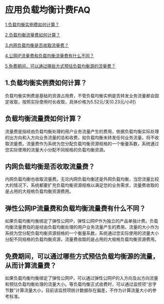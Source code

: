 
# 应用负载均衡计费FAQ

[1.负载均衡实例费如何计算？](Price-FAQ#user-content-1)

[2.负载均衡流量费如何计算？](Price-FAQ#user-content-2)

[3.内网负载均衡是否收取流量费？](Price-FAQ#user-content-3)

[4.公网IP流量费和负载均衡流量费有什么不同？](Price-FAQ#user-content-3)

[5.免费期间，可以通过哪些方式预估负载均衡源的流量费？](Price-FAQ#user-content-3)

## 1.负载均衡实例费如何计算？
<div id="user-content-1"></div>

负载均衡实例费是基础的资源占用费，不管负载均衡实例是否转发业务流量都会固定收取，按照实际使用时长收取，具体价格为5.52元/天(0.23元/小时)

## 负载均衡流量费如何计算？
<div id="user-content-2"></div>

流量费是指经由负载均衡处理的用户业务流量产生的费用，依据负载均衡实际处理的出方向和入方向业务流量的总和收费，如负载均衡未转发任何业务流量，将不收取流量费。流量费作为系统为您分配负载均衡资源规格的一个衡量系数，系统通过您实际使用的流量大小分配不同规格的负载均衡资源。

## 内网负载均衡是否收取流量费？
<div id="user-content-2"></div>

内网负载均衡也收取流量费。无论内网负载均衡还是外网负载均衡，当您流量比较大的情况下，系统都要扩充负载均衡资源规格以满足您的业务需求，流量费收取的是占用的大规格负载均衡资源费用。

## 弹性公网IP流量费和负载均衡流量费有什么不同？
<div id="user-content-2"></div>

如果负载均衡均衡绑定了弹性公网IP，弹性公网IP作为独立的产品单独计费。负载均衡流量费指的是经由负载均衡处理的用户业务流量产生的费用，流量的大小作为系统为您分配负载均衡资源规格的一个衡量系数，系统通过您实际使用的流量大小分配不同规格的负载均衡资源，流量费收取的是占用的大规格负载均衡资源费用。

## 免费期间，可以通过哪些方式预估负载均衡源的流量，从而计算流量费？
<div id="user-content-2"></div>

如果负载均衡均衡绑定了弹性公网IP，可以通过弹性公网IP的入方向及出方向流量和预估负载均衡处理的流量大小。等负载均衡正式收费时，可以通过监控项“总字节数”计算流量大小，目前该监控项统计数据存在偏差，不作为计算流量大小的参考标准。

